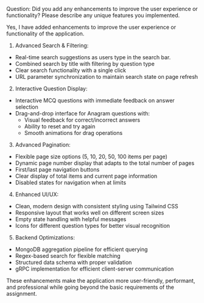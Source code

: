 Question: Did you add any enhancements to improve the user experience or functionality? Please describe any unique features you implemented.

Yes, I have added enhancements to improve the user experience or functionality of the application.

1. Advanced Search & Filtering:

- Real-time search suggestions as users type in the search bar.
- Combined search by title with filtering by question type
- Clear search functionality with a single click
- URL parameter synchronization to maintain search state on page refresh

2. Interactive Question Display:

- Interactive MCQ questions with immediate feedback on answer selection
- Drag-and-drop interface for Anagram questions with:
  - Visual feedback for correct/incorrect answers
  - Ability to reset and try again
  - Smooth animations for drag operations

3. Advanced Pagination:

- Flexible page size options (5, 10, 20, 50, 100 items per page)
- Dynamic page number display that adapts to the total number of pages
- First/last page navigation buttons
- Clear display of total items and current page information
- Disabled states for navigation when at limits

4. Enhanced UI/UX:

- Clean, modern design with consistent styling using Tailwind CSS
- Responsive layout that works well on different screen sizes
- Empty state handling with helpful messages
- Icons for different question types for better visual recognition

5. Backend Optimizations:

- MongoDB aggregation pipeline for efficient querying
- Regex-based search for flexible matching
- Structured data schema with proper validation
- gRPC implementation for efficient client-server communication

These enhancements make the application more user-friendly, performant, and professional while going beyond the basic requirements of the assignment.
